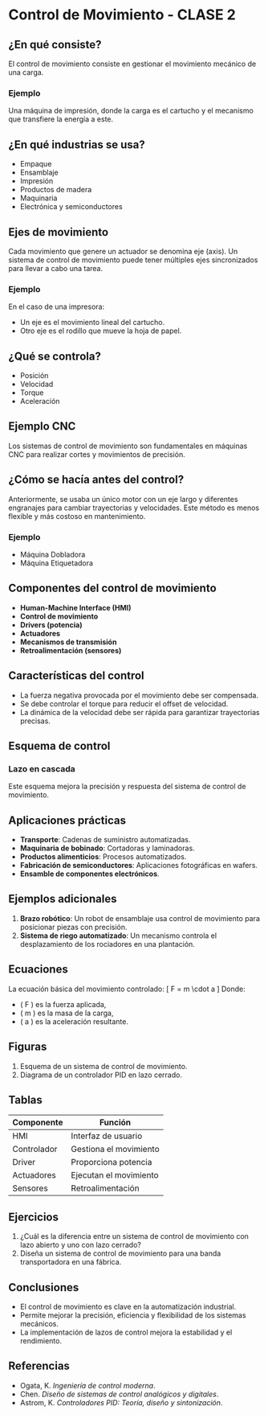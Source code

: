 
# Control de Movimiento - CLASE 2

## ¿En qué consiste?
El control de movimiento consiste en gestionar el movimiento mecánico de una carga. 

### Ejemplo
Una máquina de impresión, donde la carga es el cartucho y el mecanismo que transfiere la energía a este.

## ¿En qué industrias se usa?
- Empaque
- Ensamblaje
- Impresión
- Productos de madera
- Maquinaria
- Electrónica y semiconductores

## Ejes de movimiento
Cada movimiento que genere un actuador se denomina eje (axis). Un sistema de control de movimiento puede tener múltiples ejes sincronizados para llevar a cabo una tarea.

### Ejemplo
En el caso de una impresora:
- Un eje es el movimiento lineal del cartucho.
- Otro eje es el rodillo que mueve la hoja de papel.

## ¿Qué se controla?
- Posición
- Velocidad
- Torque
- Aceleración

## Ejemplo CNC
Los sistemas de control de movimiento son fundamentales en máquinas CNC para realizar cortes y movimientos de precisión.

## ¿Cómo se hacía antes del control?
Anteriormente, se usaba un único motor con un eje largo y diferentes engranajes para cambiar trayectorias y velocidades. Este método es menos flexible y más costoso en mantenimiento.

### Ejemplo
- Máquina Dobladora
- Máquina Etiquetadora

## Componentes del control de movimiento
- **Human-Machine Interface (HMI)**
- **Control de movimiento**
- **Drivers (potencia)**
- **Actuadores**
- **Mecanismos de transmisión**
- **Retroalimentación (sensores)**

## Características del control
- La fuerza negativa provocada por el movimiento debe ser compensada.
- Se debe controlar el torque para reducir el offset de velocidad.
- La dinámica de la velocidad debe ser rápida para garantizar trayectorias precisas.

## Esquema de control
### Lazo en cascada
Este esquema mejora la precisión y respuesta del sistema de control de movimiento.

## Aplicaciones prácticas
- **Transporte**: Cadenas de suministro automatizadas.
- **Maquinaria de bobinado**: Cortadoras y laminadoras.
- **Productos alimenticios**: Procesos automatizados.
- **Fabricación de semiconductores**: Aplicaciones fotográficas en wafers.
- **Ensamble de componentes electrónicos**.

## Ejemplos adicionales
1. **Brazo robótico**: Un robot de ensamblaje usa control de movimiento para posicionar piezas con precisión.
2. **Sistema de riego automatizado**: Un mecanismo controla el desplazamiento de los rociadores en una plantación.

## Ecuaciones
La ecuación básica del movimiento controlado:
\[ F = m \cdot a \]
Donde:
- \( F \) es la fuerza aplicada,
- \( m \) es la masa de la carga,
- \( a \) es la aceleración resultante.

## Figuras
1. Esquema de un sistema de control de movimiento.
2. Diagrama de un controlador PID en lazo cerrado.

## Tablas
| Componente | Función |
|------------|---------|
| HMI | Interfaz de usuario |
| Controlador | Gestiona el movimiento |
| Driver | Proporciona potencia |
| Actuadores | Ejecutan el movimiento |
| Sensores | Retroalimentación |

## Ejercicios
1. ¿Cuál es la diferencia entre un sistema de control de movimiento con lazo abierto y uno con lazo cerrado?
2. Diseña un sistema de control de movimiento para una banda transportadora en una fábrica.

## Conclusiones
- El control de movimiento es clave en la automatización industrial.
- Permite mejorar la precisión, eficiencia y flexibilidad de los sistemas mecánicos.
- La implementación de lazos de control mejora la estabilidad y el rendimiento.

## Referencias
- Ogata, K. *Ingeniería de control moderna*.
- Chen. *Diseño de sistemas de control analógicos y digitales*.
- Astrom, K. *Controladores PID: Teoría, diseño y sintonización*.
